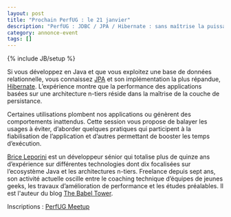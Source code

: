 ```yaml
---
layout: post
title: "Prochain PerfUG : le 21 janvier"
description: "PerfUG : JDBC / JPA / Hibernate : sans maîtrise la puissance n’est rien"
category: annonce-event
tags: []
---
```

{% include JB/setup %}

Si vous développez en Java et que vous exploitez une base de données relationnelle, vous connaissez [JPA](http://fr.wikipedia.org/wiki/Java_Persistence_API) et son implémentation la plus répandue, [Hibernate](http://hibernate.org/). L’expérience montre que la performance des applications basées sur une architecture n-tiers réside dans la maîtrise de la couche de persistance.
<!-- more -->
Certaines utilisations plombent nos applications ou génèrent des comportements inattendus. Cette session vous propose de balayer les usages à éviter, d’aborder quelques pratiques qui participent à la fiabilisation de l’application et d’autres permettant de booster les temps d’exécution.


[Brice Leporini](https://twitter.com/blep) est un développeur sénior qui totalise plus de quinze ans d’expérience sur différentes technologies dont dix focalisées sur l’ecosystème Java et les architectures n-tiers. Freelance depuis sept ans, son activité actuelle oscille entre le coaching technique d’équipes de jeunes geeks, les travaux d’amélioration de performance et les études préalables. Il est l'auteur du blog [The Babel Tower](http://the-babel-tower.github.io/).

Inscriptions : [PerfUG Meetup](http://www.meetup.com/PerfUG/events/219253977/)


 

